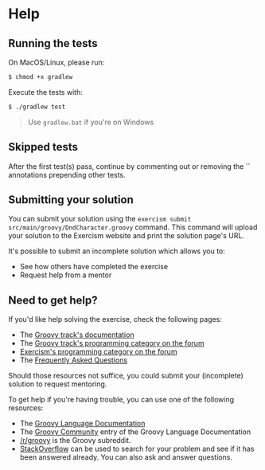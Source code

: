# Help

## Running the tests

On MacOS/Linux, please run:

```sh
$ chmod +x gradlew
```

Execute the tests with:

```sh
$ ./gradlew test
```

> Use `gradlew.bat` if you're on Windows

## Skipped tests

After the first test(s) pass, continue by commenting out or removing the `` annotations prepending other tests.

## Submitting your solution

You can submit your solution using the `exercism submit src/main/groovy/DndCharacter.groovy` command.
This command will upload your solution to the Exercism website and print the solution page's URL.

It's possible to submit an incomplete solution which allows you to:

- See how others have completed the exercise
- Request help from a mentor

## Need to get help?

If you'd like help solving the exercise, check the following pages:

- The [Groovy track's documentation](https://exercism.org/docs/tracks/groovy)
- The [Groovy track's programming category on the forum](https://forum.exercism.org/c/programming/groovy)
- [Exercism's programming category on the forum](https://forum.exercism.org/c/programming/5)
- The [Frequently Asked Questions](https://exercism.org/docs/using/faqs)

Should those resources not suffice, you could submit your (incomplete) solution to request mentoring.

To get help if you're having trouble, you can use one of the following resources:

- The [Groovy Language Documentation](http://docs.groovy-lang.org/docs/latest/html/documentation/)
- The [Groovy Community](http://www.groovy-lang.org/community.html) entry of the Groovy Language Documentation
- [/r/groovy](https://www.reddit.com/r/groovy) is the Groovy subreddit.
- [StackOverflow](http://stackoverflow.com/questions/tagged/groovy) can be used to search for your problem and see if it has been answered already. You can also ask and answer questions.
